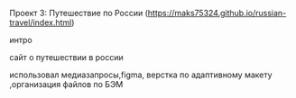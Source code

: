 Проект 3: Путешествие по России
(https://maks75324.github.io/russian-travel/index.html)

интро

сайт о путешествии в россии

использовал медиазапросы,figma, верстка по адаптивному макету ,организация файлов по БЭМ
